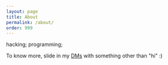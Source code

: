 ```yaml
---
layout: page
title: About
permalink: /about/
order: 999
---
```


hacking; programming;

To know more, slide in my [DMs](https://instagram.com/theabhishekbhujang) with something other than "hi" :)


